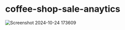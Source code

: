 # coffee-shop-sale-anaytics
![Screenshot 2024-10-24 173609](https://github.com/user-attachments/assets/1692ef51-6edf-4b62-a2c0-861c6634ac97)

